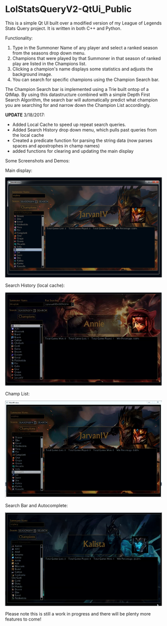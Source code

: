 # LolStatsQueryV2-QtUi_Public
This is a simple Qt UI built over a modified version of my League of Legends Stats Query project. It is written in both C++ and Python.

Functionality:
  1. Type in the Summoner Name of any player and select a ranked season from the seasons drop down menu.
  2. Champions that were played by that Summoner in that season of ranked play are listed in the Champions list.
  3. Clicking a champion's name displays some statistics and adjusts the background image.
  4. You can search for specific champions using the Champion Search bar.
  
  
  The Champion Search bar is implemented using a Trie built ontop of a QtMap. By using this datastructure combined with a simple Depth First Search Algorithm, the search bar will automatically predict what champion you are searching for and narrow down the Champion List accordingly.
  
 **UPDATE** 3/18/2017:
  - Added Local Cache to speed up repeat search queries.
  - Added Search History drop down menu, which pulls past queries from the local cache
  - Created a predicate function for parsing the string data (now parses spaces and apostrophes in champ names)
  - added functions for clearing and updating the main display
  
  Some Screenshots and Demos:
  
  Main display:
  
  ![Alt text](/Screenshots/screen1.jpg?raw=true "screen1")
  
  Search History (local cache):
  
  ![Alt text](/Screenshots/demo3.gif?raw=true "demo2")
  
  Champ List:
  
  ![Alt text](/Screenshots/demo1.gif?raw=true "demo1")
  
  Search Bar and Autocomplete:
  
  ![Alt text](/Screenshots/demo2.gif?raw=true "demo2")
  
  
  Please note this is still a work in progress and there will be plenty more features to come!
  
  
